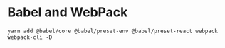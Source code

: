 # Babel and WebPack

```
yarn add @babel/core @babel/preset-env @babel/preset-react webpack webpack-cli -D
```
